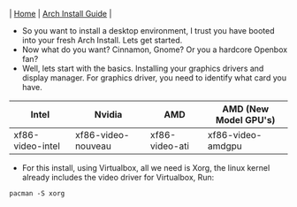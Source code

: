 <link href="/css/style.css" rel="stylesheet">

| [Home](index.md) | [Arch Install Guide](arch.md) |
* So you want to install a desktop environment, I trust you have booted into your fresh Arch Install. Lets get started.
* Now what do you want? Cinnamon, Gnome? Or you a hardcore Openbox fan?
* Well, lets start with the basics. Installing your graphics drivers and display manager. For graphics driver, you need to identify what card you have.

| Intel | Nvidia | AMD | AMD (New Model GPU's) |
| ----- | ------ | --- | --------------------- |
| xf86-video-intel | xf86-video-nouveau | xf86-video-ati | xf86-video-amdgpu |

* For this install, using Virtualbox, all we need is Xorg, the linux kernel already includes the video driver for Virtualbox, Run:

```
pacman -S xorg
```
